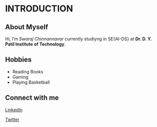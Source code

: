 # INTRODUCTION
## About Myself
Hi, I’m *Swaraj Chinnannavar* currently studiyng in SE{AI-DS} at **Dr. D. Y. Patil Institute of Technology**.
## Hobbies
- Reading Books
- Gaming
- Playing Basketball
## Connect with me
[LinkedIn](www.linkedin.com/in/swaraj-r-c-a79249238)

[Twitter](https://x.com/SwarajRc18092?t=O1jBVxkCfVn23Cain345Kw&s=08)

<!---
Swaraj-RC/Swaraj-RC is a ✨ special ✨ repository because its `README.md` (this file) appears on your GitHub profile.
You can click the Preview link to take a look at your changes.
--->
